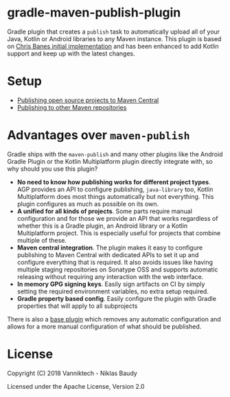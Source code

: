 # gradle-maven-publish-plugin

Gradle plugin that creates a `publish` task to automatically upload all of your Java, Kotlin or Android
libraries to any Maven instance. This plugin is based on [Chris Banes initial implementation](https://github.com/chrisbanes/gradle-mvn-push)
and has been enhanced to add Kotlin support and keep up with the latest changes.

# Setup

- [Publishing open source projects to Maven Central](https://vanniktech.github.io/gradle-maven-publish-plugin/central/)
- [Publishing to other Maven repositories](https://vanniktech.github.io/gradle-maven-publish-plugin/other/)

# Advantages over `maven-publish`

Gradle ships with the `maven-publish` and many other plugins like the Android Gradle Plugin or the Kotlin Multiplatform
plugin directly integrate with, so why should you use this plugin?

- **No need to know how publishing works for different project types**. AGP provides an API to configure publishing,
  `java-library` too, Kotlin Multiplatform does most things automatically but not everything. This plugin configures
  as much as possible on its  own.
- **A unified for all kinds of projects**. Some parts require manual configuration and for those we provide an API
  that works regardless of whether this is a Gradle plugin, an Android library or a Kotlin Multiplatform project. This
  is especially useful for projects that combine multiple of these.
- **Maven central integration**. The plugin makes it easy to configure publishing to Maven Central with dedicated
  APIs to set it up and configure everything that is required. It also avoids issues like having multiple staging
  repositories on Sonatype OSS and supports automatic releasing without requiring any interaction with the web
  interface.
- **In memory GPG signing keys**. Easily sign artifacts on CI by simply setting the required environment variables,
  no extra setup required.
- **Gradle property based config**. Easily configure the plugin with Gradle properties that will apply to all
  subprojects

There is also a [base plugin](https://vanniktech.github.io/gradle-maven-publish-plugin/base/) which removes any automatic configuration and allows for a more manual
configuration of what should be published.

# License

Copyright (C) 2018 Vanniktech - Niklas Baudy

Licensed under the Apache License, Version 2.0
